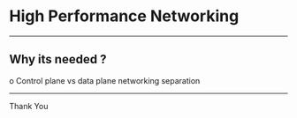 # High Performance Networking

--- 

## Why its needed ?

o Control plane vs data plane networking separation

---

Thank You
